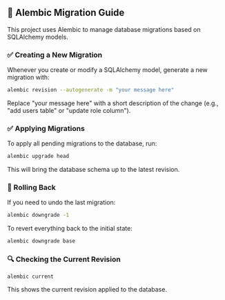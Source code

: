 ## 🧱 Alembic Migration Guide

This project uses Alembic to manage database migrations based on SQLAlchemy models.

### ✅ Creating a New Migration

Whenever you create or modify a SQLAlchemy model, generate a new migration with:

```bash
alembic revision --autogenerate -m "your message here"
```

Replace "your message here" with a short description of the change (e.g., "add users table" or "update role column").

### ✅ Applying Migrations

To apply all pending migrations to the database, run:

```bash
alembic upgrade head
```

This will bring the database schema up to the latest revision.

### 🧼 Rolling Back

If you need to undo the last migration:

```bash
alembic downgrade -1
```

To revert everything back to the initial state:

```bash
alembic downgrade base
```

### 🔍 Checking the Current Revision

```bash
alembic current
```

This shows the current revision applied to the database.
